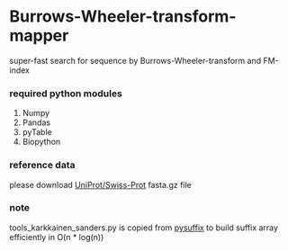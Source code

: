 # Burrows-Wheeler-transform-mapper
super-fast search for sequence by Burrows-Wheeler-transform and FM-index


### required python modules
1. Numpy
2. Pandas
3. pyTable
4. Biopython

### reference data
please download [UniProt/Swiss-Prot](../hehe) fasta.gz file

### note
tools_karkkainen_sanders.py is copied from [pysuffix](https://code.google.com/archive/p/pysuffix/) to build suffix array efficiently in O(n * log(n))
